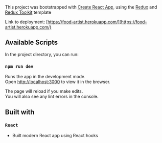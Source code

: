 This project was bootstrapped with [Create React App](https://github.com/facebook/create-react-app), using the [Redux]() and [Redux Toolkit]() template

Link to deployment: [https://food-artist.herokuapp.com/](https://food-artist.herokuapp.com/)

## Available Scripts

In the project directory, you can run:

### `npm run dev`

Runs the app in the development mode.<br />
Open [http://localhost:3000](http://localhost:3000) to view it in the browser.

The page will reload if you make edits.<br />
You will also see any lint errors in the console.

## Built with

### `React`
 - Built modern React app using React hooks
